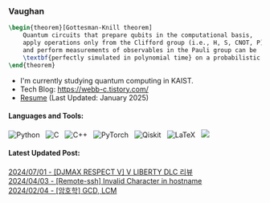 ### Vaughan
```tex
\begin{theorem}[Gottesman-Knill theorem]
    Quantum circuits that prepare qubits in the computational basis,
    apply operations only from the Clifford group (i.e., H, S, CNOT, P),
    and perform measurements of observables in the Pauli group can be
    \textbf{perfectly simulated in polynomial time} on a probabilistic classical computer.
\end{theorem}
```
- I'm currently studying quantum computing in KAIST.
- Tech Blog: https://webb-c.tistory.com/
- [Resume](http://webb-c.github.io/files/CV.pdf) (Last Updated: January 2025)

#### Languages and Tools:
![Python](https://img.shields.io/badge/-Python-black?logo=Python&style=social)&nbsp;&nbsp;
![C](https://img.shields.io/badge/c-%2300599C.svg?style=social&logo=c)&nbsp;&nbsp;
![C++](https://img.shields.io/badge/c++-%2300599C.svg?style=social&logo=c%2B%2B)&nbsp;&nbsp;
![PyTorch](https://img.shields.io/badge/PyTorch-%23EE4C2C.svg?style=social&logo=PyTorch)&nbsp;&nbsp;
![Qiskit](https://img.shields.io/badge/Qiskit-%236929C4.svg?style=social&logo=Qiskit)&nbsp;&nbsp;
![LaTeX](https://img.shields.io/badge/latex-%23008080.svg?style=social&logo=latex)&nbsp;&nbsp;
<a href="https://solved.ac/profile/jwst0210"><img src="http://mazassumnida.wtf/api/mini/generate_badge?boj=jwst0210"/></a>

#### Latest Updated Post:
[2024/07/01 - [DJMAX RESPECT V] V LIBERTY DLC 리뷰](https://webb-c.tistory.com/20) <br/>
[2024/04/03 - [Remote-ssh] Invalid Character in hostname](https://webb-c.tistory.com/19) <br/>
[2024/02/04 - [암호학] GCD, LCM](https://webb-c.tistory.com/18) <br/>

